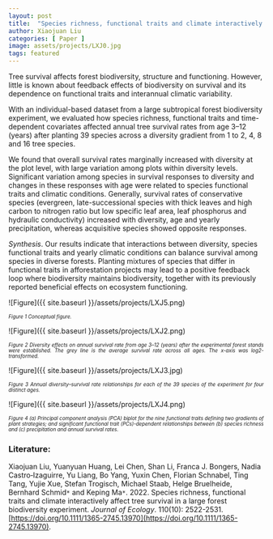 ```yaml
---
layout: post
title:  "Species richness, functional traits and climate interactively affect tree survival in a large forest biodiversity experiment"
author: Xiaojuan Liu
categories: [ Paper ]
image: assets/projects/LXJ0.jpg
tags: featured
---
```

Tree survival affects forest biodiversity, structure and functioning. However, little is known about feedback effects of biodiversity on survival and its dependence on functional traits and interannual climatic variability.

With an individual-based dataset from a large subtropical forest biodiversity experiment, we evaluated how species richness, functional traits and time-dependent covariates affected annual tree survival rates from age 3–12 (years) after planting 39 species across a diversity gradient from 1 to 2, 4, 8 and 16 tree species.

We found that overall survival rates marginally increased with diversity at the plot level, with large variation among plots within diversity levels. Significant variation among species in survival responses to diversity and changes in these responses with age were related to species functional traits and climatic conditions. Generally, survival rates of conservative species (evergreen, late-successional species with thick leaves and high carbon to nitrogen ratio but low specific leaf area, leaf phosphorus and hydraulic conductivity) increased with diversity, age and yearly precipitation, whereas acquisitive species showed opposite responses.

*Synthesis*. Our results indicate that interactions between diversity, species functional traits and yearly climatic conditions can balance survival among species in diverse forests. Planting mixtures of species that differ in functional traits in afforestation projects may lead to a positive feedback loop where biodiversity maintains biodiversity, together with its previously reported beneficial effects on ecosystem functioning.<br>

![Figure]({{ site.baseurl }}/assets/projects/LXJ5.png)
<p style='text-align: justify;' ><span style="font-style: italic; font-size:70%">Figure 1 Conceptual figure.
</span></p>
![Figure]({{ site.baseurl }}/assets/projects/LXJ2.png)
<p style='text-align: justify;' ><span style="font-style: italic; font-size:70%">Figure 2 Diversity effects on annual survival rate from age 3–12 (years) after the experimental forest stands were established. The grey line is the average survival rate across all ages. The x-axis was log2-transformed.
</span></p>
![Figure]({{ site.baseurl }}/assets/projects/LXJ3.jpg)
<p style='text-align: justify;' ><span style="font-style: italic; font-size:70%">Figure 3 Annual diversity–survival rate relationships for each of the 39 species of the experiment for four distinct ages.
</span></p>
![Figure]({{ site.baseurl }}/assets/projects/LXJ4.png)
<p style='text-align: justify;' ><span style="font-style: italic; font-size:70%">Figure 4 (a) Principal component analysis (PCA) biplot for the nine functional traits defining two gradients of plant strategies; and significant functional trait (PCs)-dependent relationships between (b) species richness and (c) precipitation and annual survival rates. 
</span></p>

### Literature:
Xiaojuan Liu, Yuanyuan Huang, Lei Chen, Shan Li, Franca J. Bongers, Nadia Castro‐Izaguirre, Yu Liang, Bo Yang, Yuxin Chen, Florian Schnabel, Ting Tang, Yujie Xue, Stefan Trogisch, Michael Staab, Helge Bruelheide, Bernhard Schmid<code>&ast;</code> and Keping Ma<code>&ast;</code>. 2022. Species richness, functional traits and climate interactively affect tree survival in a large forest biodiversity experiment. *Journal of Ecology*. 110(10): 2522-2531. [https://doi.org/10.1111/1365-2745.13970](https://doi.org/10.1111/1365-2745.13970).
